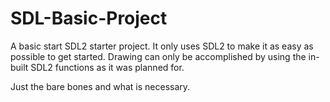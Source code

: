 # SDL-Basic-Project

A basic start SDL2 starter project. It only uses SDL2 to make it as easy as possible to get started. Drawing can only be accomplished by using the in-built SDL2 functions as it was planned for.

Just the bare bones and what is necessary.
